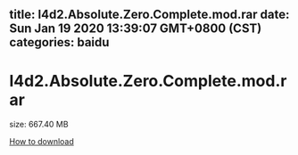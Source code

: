 
title: l4d2.Absolute.Zero.Complete.mod.rar
date: Sun Jan 19 2020 13:39:07 GMT+0800 (CST)    
categories: baidu
---

# l4d2.Absolute.Zero.Complete.mod.rar
size: 667.40 MB
 
 

[How to download](https://bpcam.bemobtrk.com/go/2ceec3aa-1ca2-46d6-b9ff-aaa5c184517c?jno=3344)